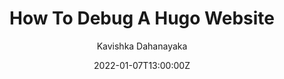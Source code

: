 ---
title: "How To Debug A Hugo Website"
date: 2022-01-07T13:00:00Z
draft: true
categories: ["Windows","General"]
tags: ["windows","how-to","powershell"]
author: "Kavishka Dahanayaka"
showToc: true
TocOpen: false
hidemeta: false
comments: true
description: "Desc Text."
disableHLJS: true # to disable highlightjs
disableShare: false
hideSummary: false
searchHidden: false
ShowReadingTime: true
ShowBreadCrumbs: true
ShowPostNavLinks: true
ShowWordCount: true
ShowCodeCopyButtons: true
ShowRssButtonInSectionTermList: true
UseHugoToc: true
cover:
    image: "" # image path/url
    alt: "<alt text>" # alt text
    caption: "<text>" # display caption under cover
    relative: false # when using page bundles set this to true
    hidden: true # only hide on current single page
editPost:
    URL: "https://github.com/itzkavishka/weblog-source/blob/main/content/"
    Text: "Suggest Changes" # edit text
    appendFilePath: true # to append file path to Edit link
---